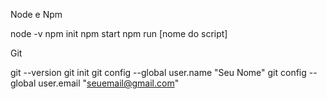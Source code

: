 Node e Npm

node -v
npm init 
npm start
npm run [nome do script] 

Git

git --version
git init
git config --global user.name "Seu Nome"
git config --global user.email "seuemail@gmail.com"
